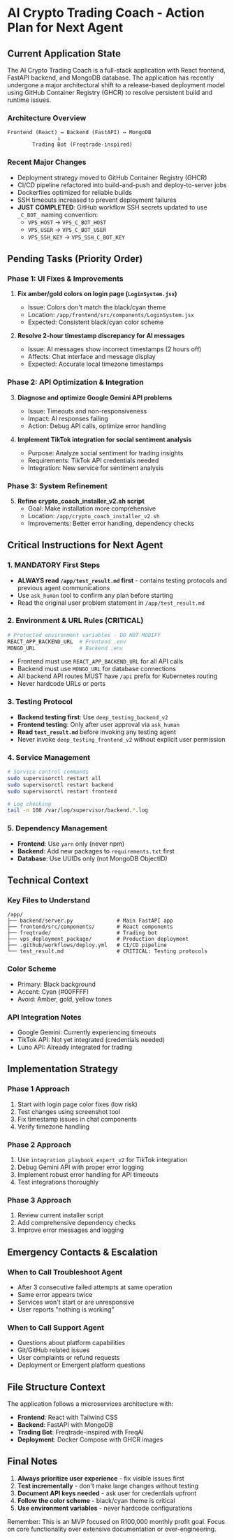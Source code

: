# AI Crypto Trading Coach - Action Plan for Next Agent

## Current Application State

The AI Crypto Trading Coach is a full-stack application with React frontend, FastAPI backend, and MongoDB database. The application has recently undergone a major architectural shift to a release-based deployment model using GitHub Container Registry (GHCR) to resolve persistent build and runtime issues.

### Architecture Overview
```
Frontend (React) ↔ Backend (FastAPI) ↔ MongoDB
                ↕
        Trading Bot (Freqtrade-inspired)
```

### Recent Major Changes
- Deployment strategy moved to GitHub Container Registry (GHCR)
- CI/CD pipeline refactored into build-and-push and deploy-to-server jobs
- Dockerfiles optimized for reliable builds
- SSH timeouts increased to prevent deployment failures
- **JUST COMPLETED**: GitHub workflow SSH secrets updated to use `_C_BOT_` naming convention:
  - `VPS_HOST` → `VPS_C_BOT_HOST`
  - `VPS_USER` → `VPS_C_BOT_USER` 
  - `VPS_SSH_KEY` → `VPS_SSH_C_BOT_KEY`

## Pending Tasks (Priority Order)

### Phase 1: UI Fixes & Improvements
1. **Fix amber/gold colors on login page (`LoginSystem.jsx`)**
   - Issue: Colors don't match the black/cyan theme
   - Location: `/app/frontend/src/components/LoginSystem.jsx`
   - Expected: Consistent black/cyan color scheme

2. **Resolve 2-hour timestamp discrepancy for AI messages**
   - Issue: AI messages show incorrect timestamps (2 hours off)
   - Affects: Chat interface and message display
   - Expected: Accurate local timezone timestamps

### Phase 2: API Optimization & Integration
3. **Diagnose and optimize Google Gemini API problems**
   - Issue: Timeouts and non-responsiveness
   - Impact: AI responses failing
   - Action: Debug API calls, optimize error handling

4. **Implement TikTok integration for social sentiment analysis**
   - Purpose: Analyze social sentiment for trading insights
   - Requirements: TikTok API credentials needed
   - Integration: New service for sentiment analysis

### Phase 3: System Refinement
5. **Refine crypto_coach_installer_v2.sh script**
   - Goal: Make installation more comprehensive
   - Location: `/app/crypto_coach_installer_v2.sh`
   - Improvements: Better error handling, dependency checks

## Critical Instructions for Next Agent

### 1. MANDATORY First Steps
- **ALWAYS read `/app/test_result.md` first** - contains testing protocols and previous agent communications
- Use `ask_human` tool to confirm any plan before starting
- Read the original user problem statement in `/app/test_result.md`

### 2. Environment & URL Rules (CRITICAL)
```bash
# Protected environment variables - DO NOT MODIFY
REACT_APP_BACKEND_URL  # Frontend .env
MONGO_URL              # Backend .env
```

- Frontend must use `REACT_APP_BACKEND_URL` for all API calls
- Backend must use `MONGO_URL` for database connections
- All backend API routes MUST have `/api` prefix for Kubernetes routing
- Never hardcode URLs or ports

### 3. Testing Protocol
- **Backend testing first**: Use `deep_testing_backend_v2` 
- **Frontend testing**: Only after user approval via `ask_human`
- **Read `test_result.md`** before invoking any testing agent
- Never invoke `deep_testing_frontend_v2` without explicit user permission

### 4. Service Management
```bash
# Service control commands
sudo supervisorctl restart all
sudo supervisorctl restart backend
sudo supervisorctl restart frontend

# Log checking
tail -n 100 /var/log/supervisor/backend.*.log
```

### 5. Dependency Management
- **Frontend**: Use `yarn` only (never npm)
- **Backend**: Add new packages to `requirements.txt` first
- **Database**: Use UUIDs only (not MongoDB ObjectID)

## Technical Context

### Key Files to Understand
```
/app/
├── backend/server.py              # Main FastAPI app
├── frontend/src/components/       # React components
├── freqtrade/                     # Trading bot
├── vps_deployment_package/        # Production deployment
├── .github/workflows/deploy.yml   # CI/CD pipeline
└── test_result.md                 # CRITICAL: Testing protocols
```

### Color Scheme
- Primary: Black background
- Accent: Cyan (#00FFFF)
- Avoid: Amber, gold, yellow tones

### API Integration Notes
- Google Gemini: Currently experiencing timeouts
- TikTok API: Not yet integrated (credentials needed)
- Luno API: Already integrated for trading

## Implementation Strategy

### Phase 1 Approach
1. Start with login page color fixes (low risk)
2. Test changes using screenshot tool
3. Fix timestamp issues in chat components
4. Verify timezone handling

### Phase 2 Approach
1. Use `integration_playbook_expert_v2` for TikTok integration
2. Debug Gemini API with proper error logging
3. Implement robust error handling for API timeouts
4. Test integrations thoroughly

### Phase 3 Approach
1. Review current installer script
2. Add comprehensive dependency checks
3. Improve error messages and logging

## Emergency Contacts & Escalation

### When to Call Troubleshoot Agent
- After 3 consecutive failed attempts at same operation
- Same error appears twice
- Services won't start or are unresponsive
- User reports "nothing is working"

### When to Call Support Agent
- Questions about platform capabilities
- Git/GitHub related issues
- User complaints or refund requests
- Deployment or Emergent platform questions

## File Structure Context

The application follows a microservices architecture with:
- **Frontend**: React with Tailwind CSS
- **Backend**: FastAPI with MongoDB
- **Trading Bot**: Freqtrade-inspired with FreqAI
- **Deployment**: Docker Compose with GHCR images

## Final Notes

1. **Always prioritize user experience** - fix visible issues first
2. **Test incrementally** - don't make large changes without testing
3. **Document API keys needed** - ask user for credentials upfront
4. **Follow the color scheme** - black/cyan theme is critical
5. **Use environment variables** - never hardcode configurations

Remember: This is an MVP focused on R100,000 monthly profit goal. Focus on core functionality over extensive documentation or over-engineering.